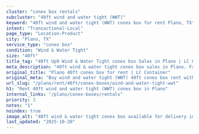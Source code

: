 ```yaml
---
cluster: "conex box rentals"
subcluster: "40ft wind and water tight (WWT)"
keyword: "40ft wind and water tight (WWT) conex box for rent Plano, TX"
intent: "Transactional-Local"
page_type: "Location-Product"
city: "Plano, TX"
service_type: "conex box"
condition: "Wind & Water Tight"
size: "40ft"
title_tag: "40ft Up9 Wind & Water Tight conex box Sales in Plano | LC Container"
meta_description: "40ft wind & water tight conex box sales in Plano. Fast delivery, competitive pricing. Serving conex boxes area. Quote ID: RFD. Call (214) 524-4168 for your free quote today."
original_title: "Plano 40ft conex box for rent | LC Container"
original_meta: "Buy wind and water tight (WWT) 40ft conex box rent with local delivery in Plano, TX. LC Container — local Since 2003. Request a fast quote today."
url_slug: "/plano/rent/40ft/conex-boxes/wind-and-water-tight-wwt"
h1: "Rent 40ft wind and water tight (WWT) conex box in Plano"
internal_links: "/plano/conex-boxes/rentals"
priority: 3
notes: "1"
noindex: true
image_alt: "40ft wind & water tight conex box available for delivery in Plano"
last_updated: "2025-10-20"
---
```


<!-- TODO: Add unique city/inventory copy, images, and internal links here. -->

